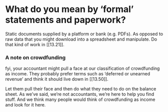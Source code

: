 # What do you mean by ‘formal’ statements and paperwork?

Static documents supplied by a platform or bank (e.g. PDFs). As opposed to raw data that you might download into a spreadsheet and manipulate. Do that kind of work in [[13.21]].

### A note on crowdfunding

fyi, your accountant might pull a face at our classification of crowdfunding as income. They probably prefer terms such as ‘deferred or unearned revenue’ and think it should live down in [[13.50]].

Let them pull their face and then do what they need to do on the balance sheet. As we’ve said, we’re not accountants, we’re here to help you find stuff. And we think many people would think of crowdfunding as income and look for it here.
